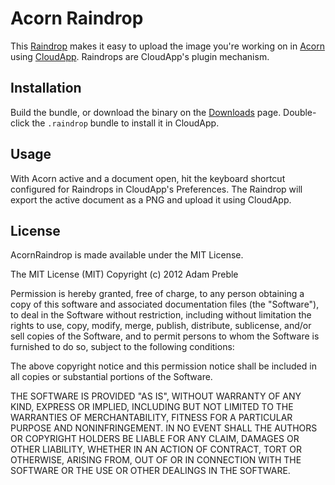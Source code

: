 # Acorn Raindrop

This [Raindrop][] makes it easy to upload the image you're working on in [Acorn][] using [CloudApp][].  Raindrops are CloudApp's plugin mechanism.

## Installation

Build the bundle, or download the binary on the [Downloads][] page.  Double-click the `.raindrop` bundle to install it in CloudApp.

## Usage

With Acorn active and a document open, hit the keyboard shortcut configured for Raindrops in CloudApp's Preferences.  The Raindrop will export the active document as a PNG and upload it using CloudApp.

## License

AcornRaindrop is made available under the MIT License.

The MIT License (MIT)
Copyright (c) 2012 Adam Preble

Permission is hereby granted, free of charge, to any person obtaining a copy of this software and associated documentation files (the "Software"), to deal in the Software without restriction, including without limitation the rights to use, copy, modify, merge, publish, distribute, sublicense, and/or sell copies of the Software, and to permit persons to whom the Software is furnished to do so, subject to the following conditions:

The above copyright notice and this permission notice shall be included in all copies or substantial portions of the Software.

THE SOFTWARE IS PROVIDED "AS IS", WITHOUT WARRANTY OF ANY KIND, EXPRESS OR IMPLIED, INCLUDING BUT NOT LIMITED TO THE WARRANTIES OF MERCHANTABILITY, FITNESS FOR A PARTICULAR PURPOSE AND NONINFRINGEMENT. IN NO EVENT SHALL THE AUTHORS OR COPYRIGHT HOLDERS BE LIABLE FOR ANY CLAIM, DAMAGES OR OTHER LIABILITY, WHETHER IN AN ACTION OF CONTRACT, TORT OR OTHERWISE, ARISING FROM, OUT OF OR IN CONNECTION WITH THE SOFTWARE OR THE USE OR OTHER DEALINGS IN THE SOFTWARE.

[CloudApp]: http://getcloudapp.com
[Raindrop]: http://developer.getcloudapp.com/raindrops
[author]: http://adampreble.net
[downloads]: https://github.com/preble/AcornRaindrop/downloads
[Acorn]: http://flyingmeat.com/acorn/
